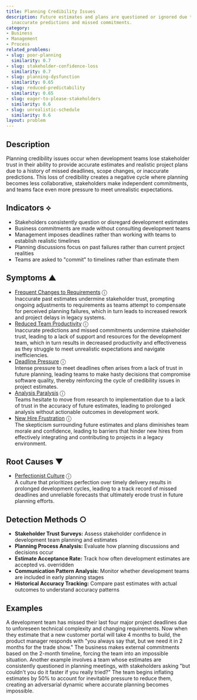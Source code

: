 ```yaml
---
title: Planning Credibility Issues
description: Future estimates and plans are questioned or ignored due to history of
  inaccurate predictions and missed commitments.
category:
- Business
- Management
- Process
related_problems:
- slug: poor-planning
  similarity: 0.7
- slug: stakeholder-confidence-loss
  similarity: 0.7
- slug: planning-dysfunction
  similarity: 0.65
- slug: reduced-predictability
  similarity: 0.65
- slug: eager-to-please-stakeholders
  similarity: 0.6
- slug: unrealistic-schedule
  similarity: 0.6
layout: problem
---
```


## Description

Planning credibility issues occur when development teams lose stakeholder trust in their ability to provide accurate estimates and realistic project plans due to a history of missed deadlines, scope changes, or inaccurate predictions. This loss of credibility creates a negative cycle where planning becomes less collaborative, stakeholders make independent commitments, and teams face even more pressure to meet unrealistic expectations.


## Indicators ⟡

- Stakeholders consistently question or disregard development estimates
- Business commitments are made without consulting development teams
- Management imposes deadlines rather than working with teams to establish realistic timelines
- Planning discussions focus on past failures rather than current project realities
- Teams are asked to "commit" to timelines rather than estimate them


## Symptoms ▲

- [Frequent Changes to Requirements](frequent-changes-to-requirements.md) <span class="info-tooltip" title="Confidence: 0.427, Strength: 0.695">ⓘ</span>
<br/>  Inaccurate past estimates undermine stakeholder trust, prompting ongoing adjustments to requirements as teams attempt to compensate for perceived planning failures, which in turn leads to increased rework and project delays in legacy systems.
- [Reduced Team Productivity](reduced-team-productivity.md) <span class="info-tooltip" title="Confidence: 0.414, Strength: 0.766">ⓘ</span>
<br/>  Inaccurate predictions and missed commitments undermine stakeholder trust, leading to a lack of support and resources for the development team, which in turn results in decreased productivity and effectiveness as they struggle to meet unrealistic expectations and navigate inefficiencies.
- [Deadline Pressure](deadline-pressure.md) <span class="info-tooltip" title="Confidence: 0.325, Strength: 0.701">ⓘ</span>
<br/>  Intense pressure to meet deadlines often arises from a lack of trust in future planning, leading teams to make hasty decisions that compromise software quality, thereby reinforcing the cycle of credibility issues in project estimates.
- [Analysis Paralysis](analysis-paralysis.md) <span class="info-tooltip" title="Confidence: 0.318, Strength: 0.725">ⓘ</span>
<br/>  Teams hesitate to move from research to implementation due to a lack of trust in the accuracy of future estimates, leading to prolonged analysis without actionable outcomes in development work.
- [New Hire Frustration](new-hire-frustration.md) <span class="info-tooltip" title="Confidence: 0.307, Strength: 0.730">ⓘ</span>
<br/>  The skepticism surrounding future estimates and plans diminishes team morale and confidence, leading to barriers that hinder new hires from effectively integrating and contributing to projects in a legacy environment.

## Root Causes ▼

- [Perfectionist Culture](perfectionist-culture.md) <span class="info-tooltip" title="Confidence: 0.302, Strength: 0.860">ⓘ</span>
<br/>  A culture that prioritizes perfection over timely delivery results in prolonged development cycles, leading to a track record of missed deadlines and unreliable forecasts that ultimately erode trust in future planning efforts.

## Detection Methods ○

- **Stakeholder Trust Surveys:** Assess stakeholder confidence in development team planning and estimates
- **Planning Process Analysis:** Evaluate how planning discussions and decisions occur
- **Estimate Acceptance Rate:** Track how often development estimates are accepted vs. overridden
- **Communication Pattern Analysis:** Monitor whether development teams are included in early planning stages
- **Historical Accuracy Tracking:** Compare past estimates with actual outcomes to understand accuracy patterns


## Examples

A development team has missed their last four major project deadlines due to unforeseen technical complexity and changing requirements. Now when they estimate that a new customer portal will take 4 months to build, the product manager responds with "you always say that, but we need it in 2 months for the trade show." The business makes external commitments based on the 2-month timeline, forcing the team into an impossible situation. Another example involves a team whose estimates are consistently questioned in planning meetings, with stakeholders asking "but couldn't you do it faster if you really tried?" The team begins inflating estimates by 50% to account for inevitable pressure to reduce them, creating an adversarial dynamic where accurate planning becomes impossible.
